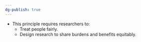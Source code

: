 ```yaml
---
dg-publish: true
---
```

- This principle requires researchers to:
	- Treat people fairly. 
	- Design research to share burdens and benefits equitably. 